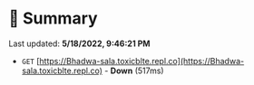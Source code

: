 # 📖 Summary
Last updated: **5/18/2022, 9:46:21 PM**

- `GET` [https://Bhadwa-sala.toxicblte.repl.co](https://Bhadwa-sala.toxicblte.repl.co) - **Down** (517ms)

